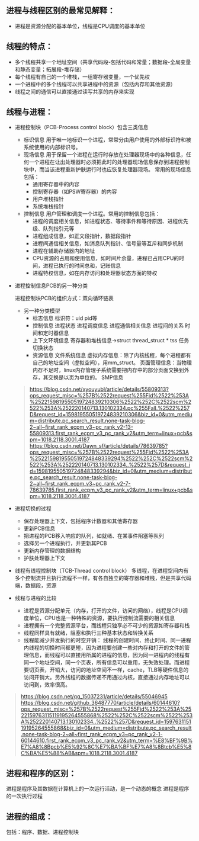 ﻿## 进程与线程区别的最常见解释：

* 进程是资源分配的基本单位，线程是CPU调度的基本单位

## 线程的特点：

* 多个线程共享一个地址空间（共享代码段-包括代码和常量；数据段-全局变量和静态变量；拓展段-堆存储）
* 每个线程有自己的一个堆栈，一组寄存器变量，一个优先权
* 一个进程中的多个线程可以共享进程中的资源（包括内存和其他资源）
* 线程之间的通信可以直接通过读写共享的内存来实现

## 线程与进程：

  * 进程控制块（PCB-Process control block）包含三类信息
    * 标识信息
      用于唯一地标识一个进程，常常分由用户使用的外部标识符和被系统使用的内部标识号。
    * 现场信息
      用于保留一个进程在运行时存放在处理器现场中的各种信息，任何一个进程在让出处理器时必须把此时的处理器现场信息保存到进程控制块中，而当该进程重新护肤运行时也应恢复处理器现场。 常用的现场信息包括：
      * 通用寄存器中的内容
      * 控制寄存器（如PSW寄存器）的内容
      * 用户堆栈指针
      * 系统堆栈指针
    * 控制信息
      用户管理和调度一个进程。常用的控制信息包括：
      * 进程的调度相关信息，如进程状态、等待事件和等待原因、进程优先级、队列指引元等
      * 进程组成信息，如正文段指针，数据段指针
      * 进程间通信相关信息，如消息队列指针、信号量等互斥和同步机制
      * 进程在辅助存储器内的地址
      * CPU资源的占用和使用信息，如时间片余量，进程已占用CPU的时间，进程已执行的时间总和，记账信息
      * 进程特权信息，如在内存访问和处理器状态方面的特权

  * 进程控制信息PCB的另一种分类

    进程控制块PCB的组织方式：双向循环链表

    * 另一种分类模型
      * 标志信息
        标识符：uid pid等
      * 控制信息
        进程状态
        进程调度信息
        进程通信相关信息
        进程间的关系
        时间和定时器信息
      * 上下文环境信息
        寄存器和堆栈信息->struct thread_struct * tss 任务切换状态
      * 资源信息
        文件系统信息
        虚拟内存信息：除了内核线程，每个进程都有自己的地址空间（虚拟空间），用mm_struct。
        页面管理信息：当物理内存不足时，linux内存管理子系统需要把内存中的部分页面交换到外存，其交换是以页为单位的。
        SMP信息
    > https://blog.csdn.net/xyouyubl/article/details/55809313?ops_request_misc=%257B%2522request%255Fid%2522%253A%2522159819550519724839210306%2522%252C%2522scm%2522%253A%252220140713.130102334.pc%255Fall.%2522%257D&request_id=159819550519724839210306&biz_id=0&utm_medium=distribute.pc_search_result.none-task-blog-2~all~first_rank_ecpm_v3~pc_rank_v2-13-55809313.first_rank_ecpm_v3_pc_rank_v2&utm_term=linux+pcb&spm=1018.2118.3001.4187
    > https://blog.csdn.net/Dawn_sf/article/details/78639785?ops_request_misc=%257B%2522request%255Fid%2522%253A%2522159819550519724848339294%2522%252C%2522scm%2522%253A%252220140713.130102334..%2522%257D&request_id=159819550519724848339294&biz_id=0&utm_medium=distribute.pc_search_result.none-task-blog-2~all~first_rank_ecpm_v3~pc_rank_v2-7-78639785.first_rank_ecpm_v3_pc_rank_v2&utm_term=linux+pcb&spm=1018.2118.3001.4187
  * 进程切换的过程
    * 保存处理器上下文，包括程序计数器和其他寄存器
    * 更新PCB信息
    * 把进程的PCB移入响应的队列，如就绪、在某事件阻塞等队列
    * 选择另一个进程执行，并更新其PCB
    * 更新内存管理的数据结构
    * 护肤处理器上下文

  * 线程有线程控制块（TCB-Thread control block）
    多线程，在进程空间内有多个控制流并且执行流程不一样，有各自独立的寄存器和堆栈，但是共享代码端，数据段，资源

  * 线程与进程的比较
    * 进程是资源分配单元（内存，打开的文件，访问的网络），线程是CPU调度单位，CPU也是一种特殊的资源，要执行控制流需要的相关信息
    * 进程拥有一个完整资源平台，而线程只独享必不可少的资源如寄存器和栈
    * 线程同样具有就绪，阻塞和执行三种基本状态和转换关系
    * 线程能减少并发执行的时空开销：
      线程的创建时间、终止时间、同一进程内线程的切换时间都更短，因为进程要创建一些对内存和打开的文件的管理信息，而线程可以直接用所属的进程的信息，因为同一进程内的线程有同一个地址空间，同一个页表，所有信息可以重用，无失效处理。而进程要切页表，开销大，访问的地址空间不一样，cache，TLB等硬件信息的访问开销大。另外线程的数据传递不用通过内核，直接通过内存地址可以访问到，效率很高。
> https://blog.csdn.net/qq_15037231/article/details/55046945
> https://blog.csdn.net/github_36487770/article/details/60144610?ops_request_misc=%257B%2522request%255Fid%2522%253A%2522159763115119195264555868%2522%252C%2522scm%2522%253A%252220140713.130102334..%2522%257D&request_id=159763115119195264555868&biz_id=0&utm_medium=distribute.pc_search_result.none-task-blog-2~all~first_rank_ecpm_v3~pc_rank_v2-1-60144610.first_rank_ecpm_v3_pc_rank_v2&utm_term=%E8%BF%9B%E7%A8%8Bpcb%E5%92%8C%E7%BA%BF%E7%A8%8Btcb%E5%8C%BA%E5%88%AB&spm=1018.2118.3001.4187

## 进程和程序的区别：

进程是程序及其数据在计算机上的一次运行活动，是一个动态的概念
进程是程序的一次执行过程

## 进程的组成：

  包括：程序、数据、进程控制块




